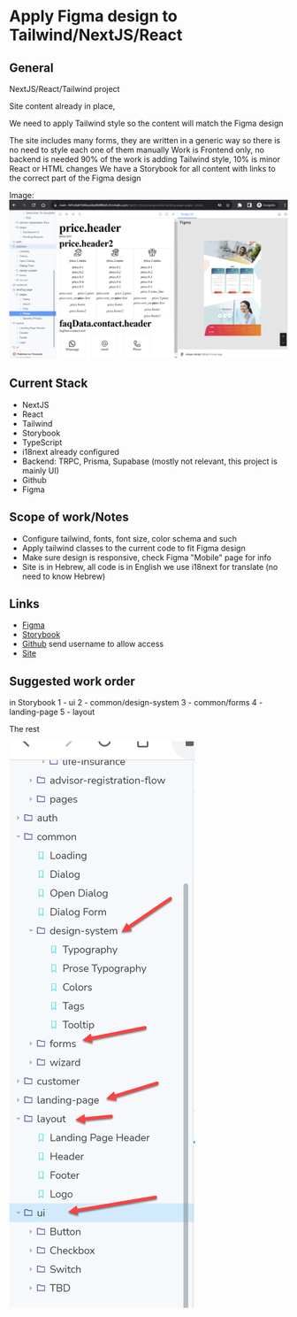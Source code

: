 # Apply Figma design to Tailwind/NextJS/React

## General

NextJS/React/Tailwind project

Site content already in place,

We need to apply Tailwind style so the content will match the Figma design

The site includes many forms, they are written in a generic way so there is no need to style each one of them manually
Work is Frontend only, no backend is needed
90% of the work is adding Tailwind style, 10% is minor React or HTML changes
We have a Storybook for all content with links to the correct part of the Figma design

Image: ![img.png](img.png)

## Current Stack

- NextJS
- React
- Tailwind
- Storybook
- TypeScript
- i18next already configured
- Backend: TRPC, Prisma, Supabase (mostly not relevant, this project is mainly UI)
- Github
- Figma

## Scope of work/Notes

- Configure tailwind, fonts, font size, color schema and such
- Apply tailwind classes to the current code to fit Figma design
- Make sure design is responsive, check Figma "Mobile" page for info
- Site is in Hebrew, all code is in English we use i18next for translate (no need to know Hebrew)

## Links

- [Figma](https://www.figma.com/file/sAvmr55UwcNhZNAJ9XGpA6/smapy-design?node-id=601%3A214&t=zhC8Onjn6aOQgPWV-1)
- [Storybook](https://main--641eda61640aca0ea0b886a9.chromatic.com)
- [Github](https://github.com/smapy-com/smapy) send username to allow access
- [Site](https://smapy.netlify.app/he)

## Suggested work order
in Storybook
1 - ui
2 - common/design-system
3 - common/forms
4 - landing-page
5 - layout

The rest

![img_1.png](img_1.png)